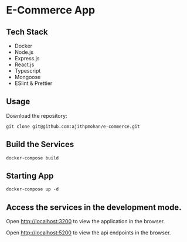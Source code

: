 # E-Commerce App

## Tech Stack

* Docker
* Node.js
* Express.js
* React.js
* Typescript
* Mongoose
* ESlint & Prettier

## Usage

Download the repository:

    git clone git@github.com:ajithpmohan/e-commerce.git

## Build the Services

    docker-compose build

## Starting App

    docker-compose up -d

## Access the services in the development mode.

Open [http://localhost:3200](http://localhost:3200) to view the application in the browser.

Open [http://localhost:5200](http://localhost:5200) to view the api endpoints in the browser.

